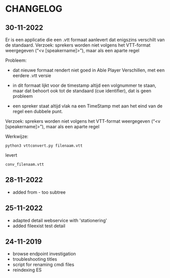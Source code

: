 # CHANGELOG

## 30-11-2022

Er is een applicatie die een .vtt formaat aanlevert dat enigszins verschilt van de standaard.
Verzoek:
sprekers worden niet volgens het VTT-format weergegeven (“<v [speakername]>”), maar als een aparte regel

Probleem:
- dat nieuwe formaat rendert niet goed in Able Player
Verschillen, met een eerdere .vtt versie 

- in dit formaat lijkt voor de timestamp altijd een volgnummer te staan, maar dat behoort ook tot de standaard (cue identifier), dat is geen probleem
- een spreker staat altijd vlak na een TimeStamp met aan het eind van de regel een dubbele punt.


Verzoek:
sprekers worden niet volgens het VTT-format weergegeven (“<v [speakername]>”), maar als een aparte regel

Werkwijze:
 
    python3 vttconvert.py filenaam.vtt
 
levert 

    conv_filenaam.vtt 
 


## 28-11-2022

- added from - too subtree

## 25-11-2022

- adapted detail webservice with 'stationering'
- added fileexist test detail


## 24-11-2019

- browse endpoint investigation
- troubleshooting titles
- script for renaming cmdi files
- reindexing ES